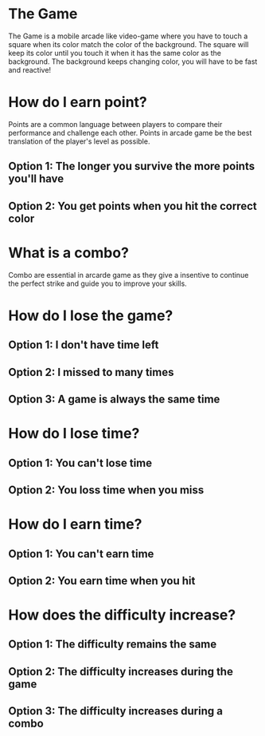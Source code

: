 # The Game

The Game is a mobile arcade like video-game where you have to touch a square when its color match the color of the background.
The square will keep its color until you touch it when it has the same color as the background.
The background keeps changing color, you will have to be fast and reactive!

# How do I earn point?
Points are a common language between players to compare their performance and challenge each other. Points in arcade game be the best translation of the player's level as possible.

## Option 1: The longer you survive the more points you'll have
## Option 2: You get points when you hit the correct color

# What is a combo?
Combo are essential in arcarde game as they give a insentive to continue the perfect strike and guide you to improve your skills.

# How do I lose the game?

## Option 1: I don't have time left
## Option 2: I missed to many times
## Option 3: A game is always the same time

# How do I lose time?

## Option 1: You can't lose time
## Option 2: You loss time when you miss

# How do I earn time?

## Option 1: You can't earn time
## Option 2: You earn time when you hit

# How does the difficulty increase?

## Option 1: The difficulty remains the same
## Option 2: The difficulty increases during the game
## Option 3: The difficulty increases during a combo
